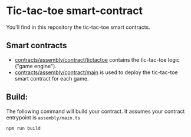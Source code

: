 # Tic-tac-toe smart-contract

You'll find in this repository the tic-tac-toe smart contracts.

## Smart contracts

- [contracts/assembly/contract/tictactoe](https://github.com/massalabs/massa-sc-examples/tree/main/games/tictactoe/contracts/assembly/contracts/tictactoe.ts)
  contains the tic-tac-toe logic ("game engine").
- [contracts/assembly/contract/main](https://github.com/massalabs/massa-sc-examples/tree/main/games/tictactoe/contracts/assembly/contracts/main.ts)
  is used to deploy the tic-tac-toe smart contract for each game.

## Build:

The following command will build your contract. It assumes your contract entrypoint is `assembly/main.ts`

```shell
npm run build
```